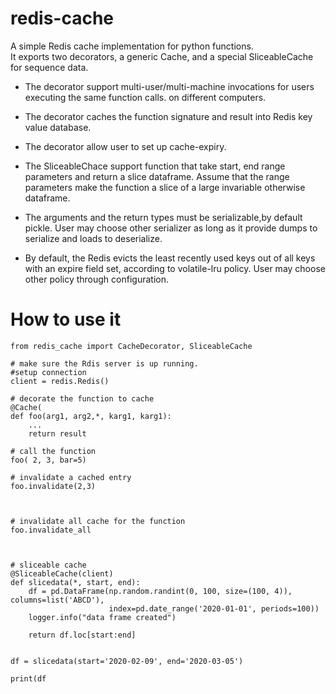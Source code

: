 redis-cache
===========
A simple Redis cache implementation for python functions.  
It exports two decorators,  a generic Cache, and a special SliceableCache for sequence data.

-  The decorator support multi-user/multi-machine invocations for users executing the same function calls.
on different computers.

- The decorator caches the function signature and  result into  Redis key value database.

- The decorator allow user to set up cache-expiry.

- The SliceableChace support function that take start, end range parameters and return a slice dataframe. Assume that
  the range parameters make the function a slice of a large invariable otherwise dataframe.

- The arguments and the return types must be serializable,by default pickle. User may choose other serializer as long as it provide dumps to serialize and loads to deserialize.

- By default, the Redis evicts the least recently used keys out of all keys with an expire field set, according to volatile-lru policy. User may choose other policy through configuration.

How to use it
===========
```
from redis_cache import CacheDecorator, SliceableCache

# make sure the Rdis server is up running.
#setup connection
client = redis.Redis()

# decorate the function to cache
@Cache(
def foo(arg1, arg2,*, karg1, karg1):
    ...
    return result
    
# call the function
foo( 2, 3, bar=5)

# invalidate a cached entry
foo.invalidate(2,3)



# invalidate all cache for the function
foo.invalidate_all



# sliceable cache
@SliceableCache(client)
def slicedata(*, start, end):
    df = pd.DataFrame(np.random.randint(0, 100, size=(100, 4)), columns=list('ABCD'),
                      index=pd.date_range('2020-01-01', periods=100))
    logger.info("data frame created")

    return df.loc[start:end]


df = slicedata(start='2020-02-09', end='2020-03-05')

print(df

```
